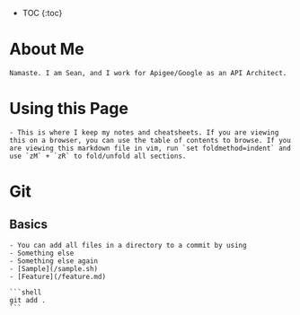 * TOC
{:toc}

# About Me

	Namaste. I am Sean, and I work for Apigee/Google as an API Architect.

# Using this Page

	- This is where I keep my notes and cheatsheets. If you are viewing this on a browser, you can use the table of contents to browse. If you are viewing this markdown file in vim, run `set foldmethod=indent` and use `zM` + `zR` to fold/unfold all sections.

# Git

## Basics
	- You can add all files in a directory to a commit by using 
	- Something else 
	- Something else again
	- [Sample](/sample.sh)
	- [Feature](/feature.md)

	```shell
	git add .
	```


